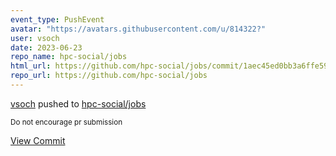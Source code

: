 ```yaml
---
event_type: PushEvent
avatar: "https://avatars.githubusercontent.com/u/814322?"
user: vsoch
date: 2023-06-23
repo_name: hpc-social/jobs
html_url: https://github.com/hpc-social/jobs/commit/1aec45ed0bb3a6ffe590ea21b1be83e43e616de0
repo_url: https://github.com/hpc-social/jobs
---
```


<a href='https://github.com/vsoch' target='_blank'>vsoch</a> pushed to <a href='https://github.com/hpc-social/jobs' target='_blank'>hpc-social/jobs</a>

<small>Do not encourage pr submission</small>

<a href='https://github.com/hpc-social/jobs/commit/1aec45ed0bb3a6ffe590ea21b1be83e43e616de0' target='_blank'>View Commit</a>